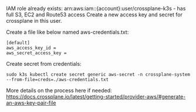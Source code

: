 IAM role already exists: arn:aws:iam::{account}:user/crossplane-k3s - has full S3, EC2 and Route53 access
Create a new access key and secret for crossplane in this user.

Create a file like below named aws-credentials.txt:
```
[default]
aws_access_key_id = 
aws_secret_access_key = 
```

Create secret from credentials:
```
sudo k3s kubectl create secret generic aws-secret -n crossplane-system --from-file=creds=./aws-credentials.txt
```

More details on the process here if needed:
https://docs.crossplane.io/latest/getting-started/provider-aws/#generate-an-aws-key-pair-file

